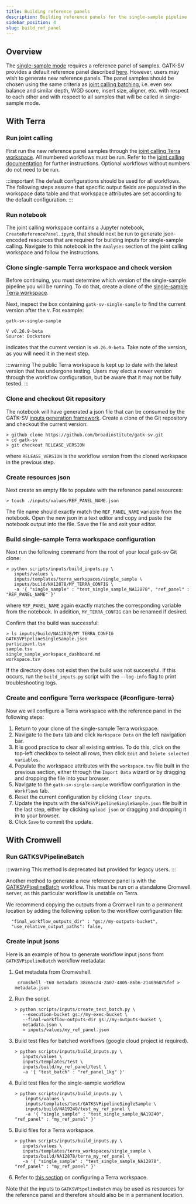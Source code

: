 ```yaml
---
title: Building reference panels
description: Building reference panels for the single-sample pipeline
sidebar_position: 4
slug: build_ref_panel
---
```


## Overview

The [single-sample mode](/docs/gs/calling_modes#single-sample-mode) requires a reference panel of samples. GATK-SV provides a default reference panel described [here](/docs/execution/single#reference-panel). However, users may wish to generate new reference panels. The panel samples should be chosen using the same criteria as [joint calling batching](/docs/modules/eqc#batching), i.e. even sex balance and similar depth, WGD score, insert size, aligner, etc. with respect to each other and with respect to all samples that will be called in single-sample mode.

## With Terra

### Run joint calling

First run the new reference panel samples through the [joint calling Terra workspace](https://app.terra.bio/#workspaces/broad-firecloud-dsde-methods/GATK-Structural-Variants-Joint-Calling). All numbered workflows must be run. Refer to the [joint calling documentation](/docs/execution/joint) for further instructions. Optional workflows without numbers do not need to be run.

:::important
The default configurations should be used for all workflows. The following steps assume that specific output fields are populated in the workspace data table and that workspace attributes are set according to the default configuration.
:::

### Run notebook

The joint calling workspace contains a Jupyter notebook, `CreateReferencePanel.ipynb`, that should next be run to generate json-encoded resources that are required for building inputs for single-sample calling. Navigate to this notebook in the `Analyses` section of the joint calling workspace and follow the instructions.

### Clone single-sample Terra workspace and check version

Before continuing, you must determine which version of the single-sample pipeline you will be running. To do that, create a clone of the [single-sample Terra workspace](https://app.terra.bio/#workspaces/broad-firecloud-dsde-methods/GATK-Structural-Variants-Single-Sample). 

Next, inspect the box containing `gatk-sv-single-sample` to find the current version after the `V`. For example:

```
gatk-sv-single-sample

V v0.26.9-beta
Source: Dockstore
```
indicates that the current version is `v0.26.9-beta`. Take note of the version, as you will need it in the next step.

:::warning
The public Terra workspace is kept up to date with the latest version that has undergone testing. Users may elect a newer version through the workflow configuration, but be aware that it may not be fully tested.
:::

### Clone and checkout Git repository

The notebook will have generated a json file that can be consumed by the GATK-SV [inputs generation framework](/docs/advanced/build_inputs). Create a clone of the Git repository and checkout the current version:

```shell
> github clone https://github.com/broadinstitute/gatk-sv.git
> cd gatk-sv
> git checkout RELEASE_VERSION
```

where `RELEASE_VERSION` is the workflow version from the cloned workspace in the previous step.

### Create resources json

Next create an empty file to populate with the reference panel resources:

```shell
> touch ./inputs/values/REF_PANEL_NAME.json
```

The file name should exactly match the `REF_PANEL_NAME` variable from the notebook. Open the new json in a text editor and copy and paste the notebook output into the file. Save the file and exit your editor.

### Build single-sample Terra workspace configuration

Next run the following command from the root of your local gatk-sv Git clone:

   ```shell 
   > python scripts/inputs/build_inputs.py \
      inputs/values \
      inputs/templates/terra_workspaces/single_sample \
      inputs/build/NA12878/MY_TERRA_CONFIG \
      -a '{ "single_sample" : "test_single_sample_NA12878", "ref_panel" : "REF_PANEL_NAME" }'
   ```

where `REF_PANEL_NAME` again exactly matches the corresponding variable from the notebook. In addition, `MY_TERRA_CONFIG` can be renamed if desired.

Confirm that the build was successful:

   ```shell
   > ls inputs/build/NA12878/MY_TERRA_CONFIG
   GATKSVPipelineSingleSample.json
   participant.tsv
   sample.tsv
   single_sample_workspace_dashboard.md
   workspace.tsv
   ```

If the directory does not exist then the build was not successful. If this occurs, run the `build_inputs.py` script with the `--log-info` flag to print troubleshooting logs.

### Create and configure Terra workspace {#configure-terra}

Now we will configure a Terra workspace with the reference panel in the following steps:

1. Return to your clone of the single-sample Terra workspace. 
2. Navigate to the `Data` tab and click `Workspace Data` on the left navigation bar.
3. It is good practice to clear all existing entries. To do this, click on the top-left checkbox to select all rows, then click `Edit` and `Delete selected variables`. 
4. Populate the workspace attributes with the `workspace.tsv` file built in the previous section, either through the `Import Data` wizard or by dragging and dropping the file into your browser.
5. Navigate to the `gatk-sv-single-sample` workflow configuration in the `Workflows` tab. 
6. Reset the current configuration by clicking `Clear inputs`.
7. Update the inputs with the `GATKSVPipelineSingleSample.json` file built in the last step, either by clicking `upload json` or dragging and dropping it in to your browser. 
8. Click `Save` to commit the update.

## With Cromwell

### Run GATKSVPipelineBatch

:::warning
This method is deprecated but provided for legacy users.
:::

Another method to generate a new reference panel is with the [GATKSVPipelineBatch](https://github.com/broadinstitute/gatk-sv/blob/main/wdl/GATKSVPipelineBatch.wdl) workflow. 
This must be run on a standalone Cromwell server, as this particular workflow is unstable on Terra.

We recommend copying the outputs from a Cromwell run to a permanent location by adding the following option to 
the workflow configuration file:
```
  "final_workflow_outputs_dir" : "gs://my-outputs-bucket",
  "use_relative_output_paths": false,
```

### Create input jsons

Here is an example of how to generate workflow input jsons from `GATKSVPipelineBatch` workflow metadata:

1. Get metadata from Cromwshell.

   ```shell
    cromshell -t60 metadata 38c65ca4-2a07-4805-86b6-214696075fef > metadata.json
   ```

2. Run the script.

   ```shell
   > python scripts/inputs/create_test_batch.py \
      --execution-bucket gs://my-exec-bucket \
      --final-workflow-outputs-dir gs://my-outputs-bucket \
      metadata.json \
      > inputs/values/my_ref_panel.json
   ```

3. Build test files for batched workflows (google cloud project id required).

   ```shell
   > python scripts/inputs/build_inputs.py \
      inputs/values \
      inputs/templates/test \
      inputs/build/my_ref_panel/test \
      -a '{ "test_batch" : "ref_panel_1kg" }'
   ```

4. Build test files for the single-sample workflow

   ```shell
   > python scripts/inputs/build_inputs.py \
       inputs/values \
       inputs/templates/test/GATKSVPipelineSingleSample \
       inputs/build/NA19240/test_my_ref_panel \
       -a '{ "single_sample" : "test_single_sample_NA19240", "ref_panel" : "my_ref_panel" }'
   ```

5. Build files for a Terra workspace.

   ```shell 
   > python scripts/inputs/build_inputs.py \
      inputs/values \
      inputs/templates/terra_workspaces/single_sample \
      inputs/build/NA12878/terra_my_ref_panel \
      -a '{ "single_sample" : "test_single_sample_NA12878", "ref_panel" : "my_ref_panel" }'
   ```

6. Refer to [this section](#configure-terra) on configuring a Terra workspace.

Note that the inputs to `GATKSVPipelineBatch` may be used as resources
for the reference panel and therefore should also be in a permanent location.
